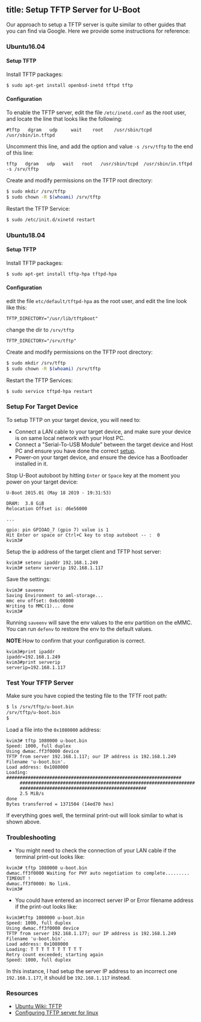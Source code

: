 title: Setup TFTP Server for U-Boot
---

Our approach to setup a TFTP server is quite similar to other guides that you can find via Google.
Here we provide some instructions for reference:

### Ubuntu16.04

#### Setup TFTP
Install TFTP packages:
```sh
$ sudo apt-get install openbsd-inetd tftpd tftp
```

#### Configuration
To enable the TFTP server, edit the file `/etc/inetd.conf` as the root user, and locate the line that looks like the following:
```
#tftp   dgram   udp     wait    root    /usr/sbin/tcpd  /usr/sbin/in.tftpd
```
Uncomment this line, and add the option and value `-s /srv/tftp` to the end of this line: 
```
tftp   dgram   udp   wait   root   /usr/sbin/tcpd  /usr/sbin/in.tftpd -s /srv/tftp
```

Create and modify permissions on the TFTP root directory:
```sh
$ sudo mkdir /srv/tftp
$ sudo chown -R $(whoami) /srv/tftp
```

Restart the TFTP Service:
```sh
$ sudo /etc/init.d/xinetd restart
```

### Ubuntu18.04

#### Setup TFTP
Install TFTP packages:
```sh
$ sudo apt-get install tftp-hpa tftpd-hpa
```

#### Configuration
edit the file `etc/default/tftpd-hpa` as the root user, and edit the line look like this:
```
TFTP_DIRECTORY="/usr/lib/tftpboot"
```
change the dir to `/srv/tftp`
```
TFTP_DIRECTORY="/srv/tftp"
```
Create and modify permissions on the TFTP root directory:

```sh
$ sudo mkdir /srv/tftp
$ sudo chown -R $(whoami) /srv/tftp
```
Restart the TFTP Services:
```sh
$ sudo service tftpd-hpa restart
```

### Setup For Target Device
To setup TFTP on your target device, you will need to:

* Connect a LAN cable to your target device, and make sure your device is on same local network with your Host PC.
* Connect a "Serial-To-USB Module" between the target device and Host PC and ensure you have done the correct [setup](/vim1/SetupSerialTool.html).
* Power-on your target device, and ensure the device has a Bootloader installed in it.

Stop U-Boot autoboot by hitting `Enter` or `Space` key at the moment you power on your target device:

```
U-Boot 2015.01 (May 18 2019 - 19:31:53)

DRAM:  3.8 GiB
Relocation Offset is: d6e56000

...

gpio: pin GPIOAO_7 (gpio 7) value is 1
Hit Enter or space or Ctrl+C key to stop autoboot -- :  0 
kvim3#
```

Setup the ip address of the target client and TFTP host server:
```
kvim3# setenv ipaddr 192.168.1.249
kvim3# setenv serverip 192.168.1.117
```

Save the settings:
```
kvim3# saveenv
Saving Environment to aml-storage...
mmc env offset: 0x6c00000 
Writing to MMC(1)... done
kvim3#
```
Running `saveenv` will save the env values to the env partition on the eMMC. You can run `defenv` to restore the env to the default values.

**NOTE**:How to confirm that your configuration is correct.
```
kvim3#print ipaddr
ipaddr=192.168.1.249
kvim3#print serverip
serverip=192.168.1.117
```

### Test Your TFTP Server
Make sure you have copied the testing file to the TFTF root path:
```sh
$ ls /srv/tftp/u-boot.bin
/srv/tftp/u-boot.bin
$ 
```

Load a file into the `0x1080000` address:
```
kvim3# tftp 1080000 u-boot.bin
Speed: 1000, full duplex
Using dwmac.ff3f0000 device
TFTP from server 192.168.1.117; our IP address is 192.168.1.249
Filename 'u-boot.bin'.
Load address: 0x1080000
Loading: #################################################################
	 #################################################################
	 ###############################################
	 2.5 MiB/s
done
Bytes transferred = 1371504 (14ed70 hex)

```
If everything goes well, the terminal print-out will look similar to what is shown above.


### Troubleshooting
* You might need to check the connection of your LAN cable if the terminal print-out looks like:
```
kvim3# tftp 1080000 u-boot.bin
dwmac.ff3f0000 Waiting for PHY auto negotiation to complete......... TIMEOUT !
dwmac.ff3f0000: No link.
kvim3#
```

* You could have entered an incorrect server IP or Error filename address if the print-out looks like:
```
kvim3#tftp 1080000 u-boot.bin
Speed: 1000, full duplex
Using dwmac.ff3f0000 device
TFTP from server 192.168.1.177; our IP address is 192.168.1.249
Filename 'u-boot.bin'.
Load address: 0x1080000
Loading: T T T T T T T T T T 
Retry count exceeded; starting again
Speed: 1000, full duplex
```
In this instance, I had setup the server IP address to an incorrect one `192.168.1.177`, it should be `192.168.1.117` instead.

### Resources
* [Ubuntu Wiki: TFTP](https://help.ubuntu.com/community/TFTP)
* [Configuring TFTP server for linux](http://venkateshabbarapu.blogspot.com/2012/10/configuring-tftp-server-for-linux.html)
